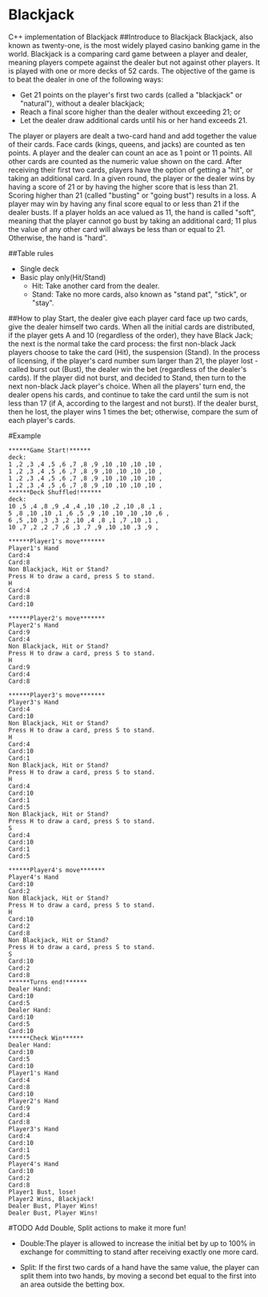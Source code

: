 # Blackjack
C++ implementation of Blackjack
##Introduce to Blackjack
Blackjack, also known as twenty-one, is the most widely played casino banking game in the world. Blackjack is a comparing card game between a player and dealer, meaning players compete against the dealer but not against other players. It is played with one or more decks of 52 cards. The objective of the game is to beat the dealer in one of the following ways:

* Get 21 points on the player's first two cards (called a "blackjack" or "natural"), without a dealer blackjack;<br>
* Reach a final score higher than the dealer without exceeding 21; or<br>
* Let the dealer draw additional cards until his or her hand exceeds 21.<br>

The player or players are dealt a two-card hand and add together the value of their cards. Face cards (kings, queens, and jacks) are counted as ten points. A player and the dealer can count an ace as 1 point or 11 points. All other cards are counted as the numeric value shown on the card. After receiving their first two cards, players have the option of getting a "hit", or taking an additional card. In a given round, the player or the dealer wins by having a score of 21 or by having the higher score that is less than 21. Scoring higher than 21 (called "busting" or "going bust") results in a loss. A player may win by having any final score equal to or less than 21 if the dealer busts. If a player holds an ace valued as 11, the hand is called "soft", meaning that the player cannot go bust by taking an additional card; 11 plus the value of any other card will always be less than or equal to 21. Otherwise, the hand is "hard".

##Table rules
* Single deck
* Basic play only(Hit/Stand)
  * Hit: Take another card from the dealer.
  * Stand: Take no more cards, also known as "stand pat", "stick", or "stay".
  
##How to play
Start, the dealer give each player card face up two cards, give the dealer himself two cards.
When all the initial cards are distributed, if the player gets A and 10 (regardless of the order), they have Black Jack; the next is the normal take the card process: the first non-black Jack players choose to take the card (Hit), the suspension (Stand). In the process of licensing, if the player's card number sum larger than 21, the player lost - called burst out (Bust), the dealer win the bet (regardless of the dealer's cards). If the player did not burst, and decided to Stand, then turn to the next non-black Jack player's choice.
When all the players' turn end, the dealer opens his cards, and continue to take the card until the sum is not less than 17 (if A, according to the largest and not burst). If the dealer burst, then he lost, the player wins 1 times the bet; otherwise, compare the sum of each player's cards.

#Example
```
******Game Start!******
deck:
1 ,2 ,3 ,4 ,5 ,6 ,7 ,8 ,9 ,10 ,10 ,10 ,10 ,
1 ,2 ,3 ,4 ,5 ,6 ,7 ,8 ,9 ,10 ,10 ,10 ,10 ,
1 ,2 ,3 ,4 ,5 ,6 ,7 ,8 ,9 ,10 ,10 ,10 ,10 ,
1 ,2 ,3 ,4 ,5 ,6 ,7 ,8 ,9 ,10 ,10 ,10 ,10 ,
******Deck Shuffled!******
deck:
10 ,5 ,4 ,8 ,9 ,4 ,4 ,10 ,10 ,2 ,10 ,8 ,1 ,
5 ,8 ,10 ,10 ,1 ,6 ,5 ,9 ,10 ,10 ,10 ,10 ,6 ,
6 ,5 ,10 ,3 ,3 ,2 ,10 ,4 ,8 ,1 ,7 ,10 ,1 ,
10 ,7 ,2 ,2 ,7 ,6 ,3 ,7 ,9 ,10 ,10 ,3 ,9 ,

******Player1's move*******
Player1's Hand
Card:4
Card:8
Non Blackjack, Hit or Stand?
Press H to draw a card, press S to stand.
H
Card:4
Card:8
Card:10

******Player2's move*******
Player2's Hand
Card:9
Card:4
Non Blackjack, Hit or Stand?
Press H to draw a card, press S to stand.
H
Card:9
Card:4
Card:8

******Player3's move*******
Player3's Hand
Card:4
Card:10
Non Blackjack, Hit or Stand?
Press H to draw a card, press S to stand.
H
Card:4
Card:10
Card:1
Non Blackjack, Hit or Stand?
Press H to draw a card, press S to stand.
H
Card:4
Card:10
Card:1
Card:5
Non Blackjack, Hit or Stand?
Press H to draw a card, press S to stand.
S
Card:4
Card:10
Card:1
Card:5

******Player4's move*******
Player4's Hand
Card:10
Card:2
Non Blackjack, Hit or Stand?
Press H to draw a card, press S to stand.
H
Card:10
Card:2
Card:8
Non Blackjack, Hit or Stand?
Press H to draw a card, press S to stand.
S
Card:10
Card:2
Card:8
******Turns end!******
Dealer Hand:
Card:10
Card:5
Dealer Hand:
Card:10
Card:5
Card:10
******Check Win******
Dealer Hand:
Card:10
Card:5
Card:10
Player1's Hand
Card:4
Card:8
Card:10
Player2's Hand
Card:9
Card:4
Card:8
Player3's Hand
Card:4
Card:10
Card:1
Card:5
Player4's Hand
Card:10
Card:2
Card:8
Player1 Bust, lose!
Player2 Wins, Blackjack!
Dealer Bust, Player Wins!
Dealer Bust, Player Wins!

```
#TODO
Add Double, Split actions to make it more fun!
* Double:The player is allowed to increase the initial bet by up to 100% 
 in exchange for committing to stand after receiving exactly one more card.

* Split: If the first two cards of a hand have the same value, the player can split 
 them into two hands, by moving a second bet equal to the first into an area outside
 the betting box.
